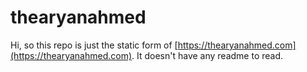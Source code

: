 # thearyanahmed

Hi, so this repo is just the static form of [https://thearyanahmed.com](https://thearyanahmed.com). It doesn't have any readme to read.